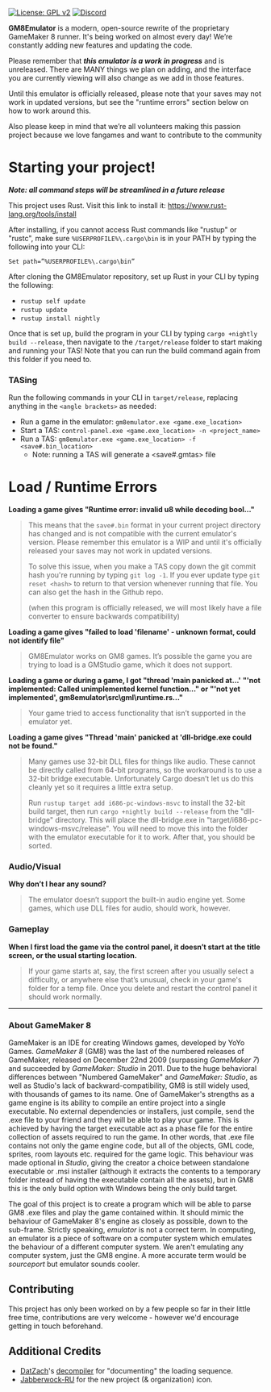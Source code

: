[![License: GPL v2](https://img.shields.io/badge/License-GPL%20v2-blue.svg)](https://www.gnu.org/licenses/old-licenses/gpl-2.0.en.html)
[![Discord](https://discordapp.com/api/guilds/730417804368412686/widget.png?style=shield)](http://gmemu.com/discord)

**GM8Emulator** is a modern, open-source rewrite of the proprietary GameMaker 8 runner. It's being worked on almost every day! We’re constantly adding new features and updating the code.

Please remember that ___this emulator is a work in progress___ and is unreleased. There are MANY things we plan on adding, and the interface you are currently viewing will also change as we add in those features.

Until this emulator is officially released, please note that your saves may not work in updated versions, but see the "runtime errors" section below on how to work around this.

Also please keep in mind that we’re all volunteers making this passion project because we love fangames and want to contribute to the community  


# Starting your project!

***Note: all command steps will be streamlined in a future release***

This project uses Rust. Visit this link to install it: https://www.rust-lang.org/tools/install

After installing, if you cannot access Rust commands like "rustup" or "rustc", make sure `%USERPROFILE%\.cargo\bin` is in your PATH by typing the following into your CLI:

`Set path=”%USERPROFILE%\.cargo\bin”`

After cloning the GM8Emulator repository, set up Rust in your CLI by typing the following:

- `rustup self update`
- `rustup update`
- `rustup install nightly`

Once that is set up, build the program in your CLI by typing `cargo +nightly build --release`, then navigate to the `/target/release` folder to start making and running your TAS! Note that you can run the build command again from this folder if you need to.

### TASing

Run the following commands in your CLI in `target/release`, replacing anything in the `<angle brackets>` as needed:

- Run a game in the emulator: `gm8emulator.exe <game.exe_location>`
- Start a TAS: `control-panel.exe <game.exe_location> -n <project_name>`
- Run a TAS: `gm8emulator.exe <game.exe_location> -f <save#.bin_location>`
  - Note: running a TAS will generate a <save#.gmtas> file

# Load / Runtime Errors

**Loading a game gives "Runtime error: invalid u8 while decoding bool..."**

> This means that the `save#.bin` format in your current project directory has changed and is not compatible with the current emulator's version. Please remember this emulator is a WIP and until it's officially released your saves may not work in updated versions.
> 
> To solve this issue, when you make a TAS copy down the git commit hash you're running by typing `git log -1`. If you ever update type `git reset <hash>` to return to that version whenever running that file. You can also get the hash in the Github repo.
> 
> (when this program is officially released, we will most likely have a file converter to ensure backwards compatibility)


**Loading a game gives "failed to load 'filename' - unknown format, could not identify file"**

> GM8Emulator works on GM8 games. It’s possible the game you are trying to load is a GMStudio game, which it does not support.


**Loading a game or during a game, I got "thread 'main panicked at...'**
**"'not implemented: Called unimplemented kernel function..." or**
**"'not yet implemented', gm8emulator\src\gml\runtime.rs..."**

> Your game tried to access functionality that isn’t supported in the emulator yet.


**Loading a game gives "Thread 'main' panicked at 'dll-bridge.exe could not be found."**

> Many games use 32-bit DLL files for things like audio. These cannot be directly called from 64-bit programs, so the workaround is to use a 32-bit bridge executable. Unfortunately Cargo doesn’t let us do this cleanly yet so it requires a little extra setup.
> 
> Run `rustup target add i686-pc-windows-msvc` to install the 32-bit build target, then run `cargo +nightly build --release` from the "dll-bridge" directory. This will place the dll-bridge.exe in "target/i686-pc-windows-msvc/release". You will need to move this into the folder with the emulator executable for it to work. After that, you should be sorted.

### Audio/Visual

**Why don’t I hear any sound?**

> The emulator doesn’t support the built-in audio engine yet. Some games, which use DLL files for audio, should work, however.

### Gameplay

**When I first load the game via the control panel, it doesn’t start at the title screen, or the usual starting location.**

> If your game starts at, say, the first screen after you usually select a difficulty, or anywhere else that’s unusual, check in your game's folder for a temp file. Once you delete and restart the control panel it should work normally.

---

### About GameMaker 8
GameMaker is an IDE for creating Windows games, developed by YoYo Games. *GameMaker 8* (GM8) was the last of the numbered releases of GameMaker, released on December 22nd 2009 (surpassing *GameMaker 7*) and succeeded by *GameMaker: Studio* in 2011. Due to the huge behavioral differences between "Numbered GameMaker" and *GameMaker: Studio*, as well as Studio's lack of backward-compatibility, GM8 is still widely used, with thousands of games to its name. One of GameMaker's strengths as a game engine is its ability to compile an entire project into a single executable. No external dependencies or installers, just compile, send the .exe file to your friend and they will be able to play your game. This is achieved by having the target executable act as a phase file for the entire collection of assets required to run the game. In other words, that .exe file contains not only the game engine code, but all of the objects, GML code, sprites, room layouts etc. required for the game logic. This behaviour was made optional in *Studio*, giving the creator a choice between standalone executable or .msi installer (although it extracts the contents to a temporary folder instead of having the executable contain all the assets), but in GM8 this is the only build option with Windows being the only build target.

The goal of this project is to create a program which will be able to parse GM8 .exe files and play the game contained within. It should mimic the behaviour of GameMaker 8's engine as closely as possible, down to the sub-frame. Strictly speaking, *emulator* is not a correct term. In computing, an emulator is a piece of software on a computer system which emulates the behaviour of a different computer system. We aren't emulating any computer system, just the GM8 engine. A more accurate term would be *sourceport* but emulator sounds cooler.

## Contributing
This project has only been worked on by a few people so far in their little free time, contributions are very welcome - however we'd encourage getting in touch beforehand.

## Additional Credits
- [DatZach](https://github.com/DatZach)'s [decompiler](https://github.com/WastedMeerkat/gm81decompiler) for "documenting" the loading sequence.
- [Jabberwock-RU](https://github.com/Jabberwock-RU) for the new project (& organization) icon.
